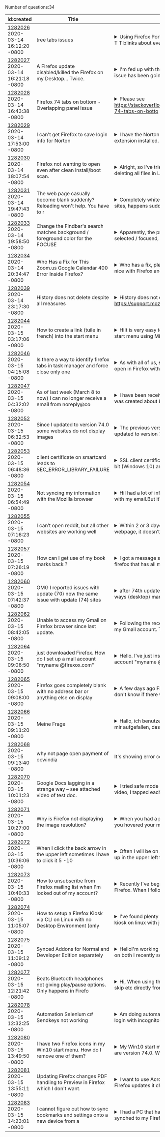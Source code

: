 Number of questions:34

| id:created | Title | Content | Tags |
| --- | --- | --- | --- |
| [1282026](https://support.mozilla.org/questions/1282026)<br>2020-03-14 16:12:20 -0800 | tree tabs issues |<details><summary>Using Firefox Portable (call it ONE), just updated to 74.  T T blinks about ever</summary>y 2 seconds, and the groups are not shown.  Tree Style Tabs works okay, but there is no toolbar or groups on T S T.  I uninstalled T T and re-installed, no change.  A firefox update and a windows 10 u...</details> | [tabs](https://support.mozilla.org/en-US/questions/firefox?tagged=tabs);[firefox-740](https://support.mozilla.org/en-US/questions/firefox?tagged=firefox-740);[desktop](https://support.mozilla.org/en-US/questions/firefox?tagged=desktop);|
| [1282027](https://support.mozilla.org/questions/1282027)<br>2020-03-14 16:21:18 -0800 | A Firefox update disabled/killed the Firefox on my Desktop... Twice. |<details><summary>I'm fed up with the lack of support from Firefox. This issue has been going on f</summary>or three weeks.The last Firefox update crashed TWICE!When I opened a Google/Firefox, An Update window popped up. Since I normally let them download or whatever they do, I wasn't concerned. Then it s...</details> | [firefox-740](https://support.mozilla.org/en-US/questions/firefox?tagged=firefox-740);[desktop](https://support.mozilla.org/en-US/questions/firefox?tagged=desktop);[fix-problems](https://support.mozilla.org/en-US/questions/firefox?tagged=fix-problems);|
| [1282028](https://support.mozilla.org/questions/1282028)<br>2020-03-14 16:43:38 -0800 | Firefox 74 tabs on bottom - Overlapping panel issue |<details><summary>Please see https://stackoverflow.com/questions/60678417/firefox-74-tabs-on-botto</summary>m-overlapping-panel-issue or https://www.reddit.com/r/firefox/comments/fhoelc/firefox_74_tabs_on_bottom_overlapping_panel_issue. Thank you!</details> | [tabs](https://support.mozilla.org/en-US/questions/firefox?tagged=tabs);[firefox-740](https://support.mozilla.org/en-US/questions/firefox?tagged=firefox-740);[desktop](https://support.mozilla.org/en-US/questions/firefox?tagged=desktop);[windows-10](https://support.mozilla.org/en-US/questions/firefox?tagged=windows-10);|
| [1282029](https://support.mozilla.org/questions/1282029)<br>2020-03-14 17:53:00 -0800 | I can't get Firefox to save login info for Norton |<details><summary>I have the Norton Password Manager (PWM) extension installed.  When I want to lo</summary>g in to any protected site for which I have already stored the login info, I have to log in to my Norton account before I can log in to the PWM itself.*  The box for that has a checkbox "Remember me o...</details> | [firefox-740](https://support.mozilla.org/en-US/questions/firefox?tagged=firefox-740);[websites](https://support.mozilla.org/en-US/questions/firefox?tagged=websites);[desktop](https://support.mozilla.org/en-US/questions/firefox?tagged=desktop);[windows-10](https://support.mozilla.org/en-US/questions/firefox?tagged=windows-10);[norton](https://support.mozilla.org/en-US/questions/firefox?tagged=norton);[notafirefoxproblem](https://support.mozilla.org/en-US/questions/firefox?tagged=notafirefoxproblem);|
| [1282030](https://support.mozilla.org/questions/1282030)<br>2020-03-14 18:07:54 -0800 | Firefox not wanting to open even after clean install/boot scan. |<details><summary>Alright, so I've tried installing a previous version, deleting all files in Loca</summary>l, LocalLow, Roaming, and Users/Program Files related to firefox, even deleting registry keys, but every time I try to use firefox I just get a flickering loading circle on my mouse.  I open task mana...</details> | [desktop](https://support.mozilla.org/en-US/questions/firefox?tagged=desktop);[fix-problems](https://support.mozilla.org/en-US/questions/firefox?tagged=fix-problems);[windows-10](https://support.mozilla.org/en-US/questions/firefox?tagged=windows-10);[download-and-install](https://support.mozilla.org/en-US/questions/firefox?tagged=download-and-install);|
| [1282031](https://support.mozilla.org/questions/1282031)<br>2020-03-14 19:47:43 -0800 | The web page casually become blank suddenly? Reloading won't help. You have to r |<details><summary>Completely white blank pages. Happens on different sites, happens suddenly when </summary>even you are browsing that page.</details> | [firefox-740](https://support.mozilla.org/en-US/questions/firefox?tagged=firefox-740);[websites](https://support.mozilla.org/en-US/questions/firefox?tagged=websites);[desktop](https://support.mozilla.org/en-US/questions/firefox?tagged=desktop);[windows-10](https://support.mozilla.org/en-US/questions/firefox?tagged=windows-10);|
| [1282033](https://support.mozilla.org/questions/1282033)<br>2020-03-14 19:58:50 -0800 | Change the Findbar's search matches background / foreground color for the FOCUSE |<details><summary>Apparently, the preference names for the currently selected / focused, highlight</summary>ed search match have changed.  I can't find any CSS code on the web to modify this behavior.  Though I made a note years ago about switching from using prefs for it in about:config, to using a CSS sty...</details> | [firefox-740](https://support.mozilla.org/en-US/questions/firefox?tagged=firefox-740);[desktop](https://support.mozilla.org/en-US/questions/firefox?tagged=desktop);[tips](https://support.mozilla.org/en-US/questions/firefox?tagged=tips);[linux](https://support.mozilla.org/en-US/questions/firefox?tagged=linux);|
| [1282034](https://support.mozilla.org/questions/1282034)<br>2020-03-14 20:34:47 -0800 | Who Has a Fix for This Zoom.us Google Calendar 400 Error Inside Firefox? |<details><summary>Who has a fix, please?:  Until recently Zoom would play nice with Firefox and Go</summary>ogle Calendar. I'd launch the Zoom desktop client, schedule an event inside Zoom, then Zoom would ask Firefox for renewed permissions on one of my Google accounts. Then I'd give it permission and Goog...</details> | [desktop](https://support.mozilla.org/en-US/questions/firefox?tagged=desktop);[fix-problems](https://support.mozilla.org/en-US/questions/firefox?tagged=fix-problems);|
| [1282039](https://support.mozilla.org/questions/1282039)<br>2020-03-14 23:17:30 -0800 | History does not delete despite all measures |<details><summary>History does not delete despite all measures at: https://support.mozilla.org/en-</summary>US/questions/1273024#answer-1266862. Got the switch set to delete my history when cosing, but this problem IS NOT SOLVED.</details> | [firefox-740](https://support.mozilla.org/en-US/questions/firefox?tagged=firefox-740);[other](https://support.mozilla.org/en-US/questions/firefox?tagged=other);[desktop](https://support.mozilla.org/en-US/questions/firefox?tagged=desktop);|
| [1282044](https://support.mozilla.org/questions/1282044)<br>2020-03-15 03:17:06 -0800 | How to create a link (tuile in french) into the start menu |<details><summary>HiIt is very easy to create a tile into the Windows 10 start menu using Microsof</summary>t Edge via the  (...) menu : more tools + pink this link into the start menu)Do you have this feature available into Firefox ? If not, I would suggest you add it.Currently I am using copy/paste to ...</details> | [firefox-740](https://support.mozilla.org/en-US/questions/firefox?tagged=firefox-740);[other](https://support.mozilla.org/en-US/questions/firefox?tagged=other);[desktop](https://support.mozilla.org/en-US/questions/firefox?tagged=desktop);[windows-10](https://support.mozilla.org/en-US/questions/firefox?tagged=windows-10);[needsinfo](https://support.mozilla.org/en-US/questions/firefox?tagged=needsinfo);|
| [1282046](https://support.mozilla.org/questions/1282046)<br>2020-03-15 04:15:08 -0800 | Is there a way to identify firefox tabs in task manager and force close only one |<details><summary>As with all of us, sometimes I get an annoying tab open in Firefox with a javasc</summary>ript (or similar) prompt that stops me from closing itFor now what I do is force close Firefox using task manager and then open it again and close the annoying tab before it loadsHowever I think it ...</details> | [firefox-740](https://support.mozilla.org/en-US/questions/firefox?tagged=firefox-740);[other](https://support.mozilla.org/en-US/questions/firefox?tagged=other);[desktop](https://support.mozilla.org/en-US/questions/firefox?tagged=desktop);[windows-10](https://support.mozilla.org/en-US/questions/firefox?tagged=windows-10);|
| [1282047](https://support.mozilla.org/questions/1282047)<br>2020-03-15 04:32:02 -0800 | As of last week (March 8 to now) I can no longer receive a email from noreply@co |<details><summary>I have been receiving e-mails from this site since it was created about 8 years </summary>ago.  Suddenly Firefox won't allow them.  I switched to Chrome as my browser and the e-mails come through just fine.</details> | [firefox-740](https://support.mozilla.org/en-US/questions/firefox?tagged=firefox-740);[websites](https://support.mozilla.org/en-US/questions/firefox?tagged=websites);[desktop](https://support.mozilla.org/en-US/questions/firefox?tagged=desktop);[windows-10](https://support.mozilla.org/en-US/questions/firefox?tagged=windows-10);|
| [1282052](https://support.mozilla.org/questions/1282052)<br>2020-03-15 06:32:53 -0800 | Since I updated to version 74.0 some websites do not display images |<details><summary>The previous version of Firefox worked fine but since I updated to version 74.0 </summary>some websites do not display images.</details> | [firefox-740](https://support.mozilla.org/en-US/questions/firefox?tagged=firefox-740);[websites](https://support.mozilla.org/en-US/questions/firefox?tagged=websites);[desktop](https://support.mozilla.org/en-US/questions/firefox?tagged=desktop);[windows-10](https://support.mozilla.org/en-US/questions/firefox?tagged=windows-10);|
| [1282053](https://support.mozilla.org/questions/1282053)<br>2020-03-15 06:48:36 -0800 | client certificate on smartcard leads to SEC_ERROR_LIBRARY_FAILURE |<details><summary>SSL client certificates do not work on Firefox 74.0 64-bit (Windows 10) and smar</summary>tcards as expected. The smartcard gets accessed via PKCS #11 library.When the client certificate is placed into the software security module, Firefox can send it to the requesting web server and it w...</details> | [firefox-740](https://support.mozilla.org/en-US/questions/firefox?tagged=firefox-740);[desktop](https://support.mozilla.org/en-US/questions/firefox?tagged=desktop);[privacy-and-security_1](https://support.mozilla.org/en-US/questions/firefox?tagged=privacy-and-security_1);[windows-10](https://support.mozilla.org/en-US/questions/firefox?tagged=windows-10);|
| [1282054](https://support.mozilla.org/questions/1282054)<br>2020-03-15 06:54:49 -0800 | Not syncing my information with the Mozilla browser |<details><summary>HiI had a lot of information in my browser that I synced with my email.But it's </summary>not synced now and it looks like my browser information has been deleted or missing.I entered the email and password in Firefox and pressed the sync key. But sync is not done.please guide me...p...</details> | [firefox-740](https://support.mozilla.org/en-US/questions/firefox?tagged=firefox-740);[sync](https://support.mozilla.org/en-US/questions/firefox?tagged=sync);[desktop](https://support.mozilla.org/en-US/questions/firefox?tagged=desktop);[linux](https://support.mozilla.org/en-US/questions/firefox?tagged=linux);|
| [1282055](https://support.mozilla.org/questions/1282055)<br>2020-03-15 07:16:23 -0800 | I can’t open reddit, but all other websites are working well |<details><summary>Within 2 or 3 days I can’t access in the reddit webpage, it doesn’t even load (s</summary>ee Screenshots). Disabling add-ons did not help. It opens normally on Edge and in the mobile Firefox, and Reddit app. Any other sites work well.</details> | [firefox-740](https://support.mozilla.org/en-US/questions/firefox?tagged=firefox-740);[websites](https://support.mozilla.org/en-US/questions/firefox?tagged=websites);[desktop](https://support.mozilla.org/en-US/questions/firefox?tagged=desktop);[windows-10](https://support.mozilla.org/en-US/questions/firefox?tagged=windows-10);[escalate](https://support.mozilla.org/en-US/questions/firefox?tagged=escalate);[reddit](https://support.mozilla.org/en-US/questions/firefox?tagged=reddit);[bug1621301](https://support.mozilla.org/en-US/questions/firefox?tagged=bug1621301);|
| [1282057](https://support.mozilla.org/questions/1282057)<br>2020-03-15 07:26:19 -0800 | How can I get use of my book marks back ? |<details><summary>I got a message saying that another site is using firefox that has all my bookma</summary>rks and passwords saved so it locked my bookmarks .I can't bookmark anything and my bookmarks link says it is empty, H E L P !</details> | [fix-problems](https://support.mozilla.org/en-US/questions/firefox?tagged=fix-problems);|
| [1282060](https://support.mozilla.org/questions/1282060)<br>2020-03-15 07:42:37 -0800 | OMG I reported issues with update (70) now the same issue with update (74) sites |<details><summary>after 74th update. Gmail not opening using 3 different ways (desktop) many hyper</summary> links are not opening and are not forwarding to the appropriate website. many other sites are not functioning properly.... how is it even possible.... in short time so many issues with updates. so ma...</details> | [desktop](https://support.mozilla.org/en-US/questions/firefox?tagged=desktop);[fix-problems](https://support.mozilla.org/en-US/questions/firefox?tagged=fix-problems);[windows-7](https://support.mozilla.org/en-US/questions/firefox?tagged=windows-7);|
| [1282062](https://support.mozilla.org/questions/1282062)<br>2020-03-15 08:42:05 -0800 | Unable to access my Gmail on Firefox browser since last update. |<details><summary>Following the recent update of Firefox I can't access my Gmail account.  The Gma</summary>il tab is there but clicking on it the screen stays blank.  All other tabs, such as weather, bank etc., are working as expected.  I can access my emails if I change the browser to Google Chrome but Fi...</details> | [firefox-740](https://support.mozilla.org/en-US/questions/firefox?tagged=firefox-740);[other](https://support.mozilla.org/en-US/questions/firefox?tagged=other);[desktop](https://support.mozilla.org/en-US/questions/firefox?tagged=desktop);[windows-10](https://support.mozilla.org/en-US/questions/firefox?tagged=windows-10);|
| [1282064](https://support.mozilla.org/questions/1282064)<br>2020-03-15 09:06:50 -0800 | just downloaded Firefox. How do I set up a mail account "myname @firexox.com" |<details><summary>Hello. I've just installed Firefox. How do I set up a mail account "myname @fire</summary>xox.com"? I presume that that's what will happen - am I wrong?</details> | [firefox-740](https://support.mozilla.org/en-US/questions/firefox?tagged=firefox-740);[other](https://support.mozilla.org/en-US/questions/firefox?tagged=other);[desktop](https://support.mozilla.org/en-US/questions/firefox?tagged=desktop);[windows-10](https://support.mozilla.org/en-US/questions/firefox?tagged=windows-10);|
| [1282065](https://support.mozilla.org/questions/1282065)<br>2020-03-15 09:08:00 -0800 | Firefox goes completely blank with no address bar or anything else on display |<details><summary>A few days ago Firefox just stopped working entirely. I don't know if there was </summary>an automatic update which caused this, but there was no graphics driver update or anything else on my part. Now the window is just completely blank, I can't see the buttons, even though they seem to w...</details> | [desktop](https://support.mozilla.org/en-US/questions/firefox?tagged=desktop);[fix-problems](https://support.mozilla.org/en-US/questions/firefox?tagged=fix-problems);[windows-10](https://support.mozilla.org/en-US/questions/firefox?tagged=windows-10);|
| [1282066](https://support.mozilla.org/questions/1282066)<br>2020-03-15 09:11:20 -0800 | Meine Frage |<details><summary>Hallo, ich benutze Mozilla Firefox gerne, alledings ist mir aufgefallen, dass Ih</summary>r Browser im Vergleich zum IE keine Verwaltungsmöglichkeit hat. Damit meine ich , wenn Sie oben rechts auf Lesezeichen gehen und unter Verwaltung gehen und dort ein neuen Ordner anlegen, werden die In...</details> | [firefox-740](https://support.mozilla.org/en-US/questions/firefox?tagged=firefox-740);[other](https://support.mozilla.org/en-US/questions/firefox?tagged=other);[desktop](https://support.mozilla.org/en-US/questions/firefox?tagged=desktop);[windows-81](https://support.mozilla.org/en-US/questions/firefox?tagged=windows-81);|
| [1282068](https://support.mozilla.org/questions/1282068)<br>2020-03-15 09:13:40 -0800 | why not page open payment of ocwindia | It's showing error code 500 | [websites](https://support.mozilla.org/en-US/questions/firefox?tagged=websites);[desktop](https://support.mozilla.org/en-US/questions/firefox?tagged=desktop);|
| [1282070](https://support.mozilla.org/questions/1282070)<br>2020-03-15 10:01:23 -0800 | Google Docs lagging in a strange way – see attached video of test doc. |<details><summary>I tried safe mode and refreshing, neither helped. In the video, I tapped each ke</summary>y of the sequence in a rhythmic manner. Contrast this with the manner in which the characters are displayed: out of order and in bursts.https://send.firefox.com/download/2230bf9d54fcf394/#q1mzhtejboc...</details> | [firefox-740](https://support.mozilla.org/en-US/questions/firefox?tagged=firefox-740);[desktop](https://support.mozilla.org/en-US/questions/firefox?tagged=desktop);[fix-problems](https://support.mozilla.org/en-US/questions/firefox?tagged=fix-problems);[mac-os](https://support.mozilla.org/en-US/questions/firefox?tagged=mac-os);|
| [1282071](https://support.mozilla.org/questions/1282071)<br>2020-03-15 10:27:00 -0800 | Why is Firefox not displaying the image resolution? |<details><summary>When you had a page of images found by Google, and you hovered your mouse of one</summary> of them, the image resolution was displayed (say 300x600). Now this no longer occurs.</details> | [firefox-740](https://support.mozilla.org/en-US/questions/firefox?tagged=firefox-740);[other](https://support.mozilla.org/en-US/questions/firefox?tagged=other);[desktop](https://support.mozilla.org/en-US/questions/firefox?tagged=desktop);[windows-10](https://support.mozilla.org/en-US/questions/firefox?tagged=windows-10);|
| [1282072](https://support.mozilla.org/questions/1282072)<br>2020-03-15 10:36:06 -0800 | When I click the back arrow in the upper left sometimes I have to click it 5 -10 |<details><summary>Often I will be on a web page and I hit the back arrow up in the upper left to g</summary>o back a page and it doesn't work. I see the activity arrow thing just to the right activate for a fraction of a sec. but nothing else happens, I stay on the same page. Sometimes if I hit the back arr...</details> | [firefox-740](https://support.mozilla.org/en-US/questions/firefox?tagged=firefox-740);[other](https://support.mozilla.org/en-US/questions/firefox?tagged=other);[desktop](https://support.mozilla.org/en-US/questions/firefox?tagged=desktop);[windows-10](https://support.mozilla.org/en-US/questions/firefox?tagged=windows-10);|
| [1282073](https://support.mozilla.org/questions/1282073)<br>2020-03-15 10:40:33 -0800 | How to unsubscribe from Firefox mailing list when I'm locked out of my account? |<details><summary>Recently I've begun getting a few emails a week from Firefox. When I follow the </summary>link to unsubscribe, I'm prompted to log into my account. When I log in, I'm prompted to confirm my account via a verification link sent via email. However, that email to my iCloud account never arriv...</details> | [other](https://support.mozilla.org/en-US/questions/firefox?tagged=other);[desktop](https://support.mozilla.org/en-US/questions/firefox?tagged=desktop);[escalate](https://support.mozilla.org/en-US/questions/firefox?tagged=escalate);|
| [1282074](https://support.mozilla.org/questions/1282074)<br>2020-03-15 11:05:07 -0800 | How to setup a Firefox Kiosk via CLI on Linux with no Desktop Environment (only  |<details><summary>I've found plenty of instructions for setting up a web kiosk on linux with just </summary>X and openbox, but they all use the chromium browser.  I've searched the web as to how to do this with firefox.  I've tried to simply use the instructions for chromium but change things over to  firef...</details> | [other](https://support.mozilla.org/en-US/questions/firefox?tagged=other);[desktop](https://support.mozilla.org/en-US/questions/firefox?tagged=desktop);|
| [1282075](https://support.mozilla.org/questions/1282075)<br>2020-03-15 11:09:12 -0800 | Synced Addons for Normal and Developer Edition separately |<details><summary>HelloI'm working currently on Windows and MacOS , on both I recently switched to</summary> Firefox and Firefox Developer Edition. I want to have synced dev-only extensions (like wapplyzer, vuejs inspector etc.) on developer edition and daily extensions only for normal firefox. I've sear...</details> | [firefox-740](https://support.mozilla.org/en-US/questions/firefox?tagged=firefox-740);[sync](https://support.mozilla.org/en-US/questions/firefox?tagged=sync);[desktop](https://support.mozilla.org/en-US/questions/firefox?tagged=desktop);|
| [1282077](https://support.mozilla.org/questions/1282077)<br>2020-03-15 12:21:42 -0800 | Beats Bluetooth headphones not giving play/pause options. Only happens in Firefo |<details><summary>Hi, When using the chrome browser, I can play, pause, skip etc directly from the</summary> Beats headphone themselves. However, in Firefox the only thing that I can control with the headphones is the volume. The connection is always there, but I don't know why Firefox does not have the c...</details> | [firefox-740](https://support.mozilla.org/en-US/questions/firefox?tagged=firefox-740);[other](https://support.mozilla.org/en-US/questions/firefox?tagged=other);[desktop](https://support.mozilla.org/en-US/questions/firefox?tagged=desktop);[windows-10](https://support.mozilla.org/en-US/questions/firefox?tagged=windows-10);|
| [1282078](https://support.mozilla.org/questions/1282078)<br>2020-03-15 12:32:25 -0800 | Automation Selenium c# Sendkeys not working |<details><summary>Am doing automatiin for a application. Am trying using login with incognito mode</summary> in ESR version 68.4. In authentication login popup username is not getting typed.Same code in the version of ESR version 60 working fine. please find the below codeCode :var alert = driver.Switcht...</details> | [mobile](https://support.mozilla.org/en-US/questions/firefox?tagged=mobile);[fix-problems](https://support.mozilla.org/en-US/questions/firefox?tagged=fix-problems);|
| [1282080](https://support.mozilla.org/questions/1282080)<br>2020-03-15 13:49:50 -0800 | I have two Firefox icons in my Win10 start menu.  How do I remove one of them? |<details><summary>My Win10 start menu has two Firefox icons and both are version 74.0.  When I cli</summary>ck on the second icon, I receive a pop-up box that says Firefox is not my default browser.  When I look at my list of programs to uninstall through the Control Panel, I only see one instance of Firefo...</details> | [firefox-740](https://support.mozilla.org/en-US/questions/firefox?tagged=firefox-740);[other](https://support.mozilla.org/en-US/questions/firefox?tagged=other);[desktop](https://support.mozilla.org/en-US/questions/firefox?tagged=desktop);[windows-10](https://support.mozilla.org/en-US/questions/firefox?tagged=windows-10);|
| [1282081](https://support.mozilla.org/questions/1282081)<br>2020-03-15 13:55:11 -0800 | Updating Firefox changes PDF handling to Preview in Firefox which I don't want. |<details><summary>I want to use Acrobat to view PDFs, but every time Firefox updates it changes Ac</summary>robat back to Preview in Firefox.  Shouldn't Firefox ask if I want it to change any preferences I set?</details> | [firefox-730](https://support.mozilla.org/en-US/questions/firefox?tagged=firefox-730);[other](https://support.mozilla.org/en-US/questions/firefox?tagged=other);[firefox-7301](https://support.mozilla.org/en-US/questions/firefox?tagged=firefox-7301);[desktop](https://support.mozilla.org/en-US/questions/firefox?tagged=desktop);[windows-7](https://support.mozilla.org/en-US/questions/firefox?tagged=windows-7);|
| [1282083](https://support.mozilla.org/questions/1282083)<br>2020-03-15 14:23:01 -0800 | I cannot figure out how to sync bookmarks and settings onto a new device from a  |<details><summary>I had a PC that had all of my bookmarks and such synched to my Firefox profile. </summary>Unfortunately that computer's HDD crashed, I'm trying to find out if I am able to "download" the old synched data to a new PC, but I can't seem to find how to do so. Is this even possible or are my ol...</details> | [firefox-740](https://support.mozilla.org/en-US/questions/firefox?tagged=firefox-740);[sync](https://support.mozilla.org/en-US/questions/firefox?tagged=sync);[desktop](https://support.mozilla.org/en-US/questions/firefox?tagged=desktop);[windows-7](https://support.mozilla.org/en-US/questions/firefox?tagged=windows-7);|
